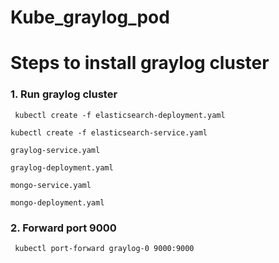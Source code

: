 # Kube_graylog_pod

# Steps to install graylog cluster 


### 1. Run graylog cluster 
```
 kubectl create -f elasticsearch-deployment.yaml
```
```
kubectl create -f elasticsearch-service.yaml
```
```
graylog-service.yaml
```
```
graylog-deployment.yaml
```
```
mongo-service.yaml
```
```
mongo-deployment.yaml
```

### 2. Forward port 9000 
```
 kubectl port-forward graylog-0 9000:9000
```
